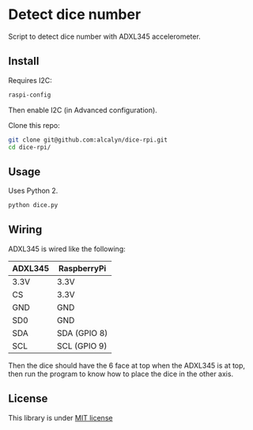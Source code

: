 Detect dice number
==================

Script to detect dice number with ADXL345 accelerometer.


## Install

Requires I2C:

``` bash
raspi-config
```

Then enable I2C (in Advanced configuration).

Clone this repo:

``` bash
git clone git@github.com:alcalyn/dice-rpi.git
cd dice-rpi/
```


## Usage

Uses Python 2.

``` bash
python dice.py
```


## Wiring

ADXL345 is wired like the following:

ADXL345 | RaspberryPi
--------|------------
3.3V    | 3.3V
CS      | 3.3V
GND     | GND
SD0     | GND
SDA     | SDA (GPIO 8)
SCL     | SCL (GPIO 9)

Then the dice should have the 6 face at top when the ADXL345 is at top,
then run the program to know how to place the dice in the other axis.


## License

This library is under [MIT license](LICENSE)
